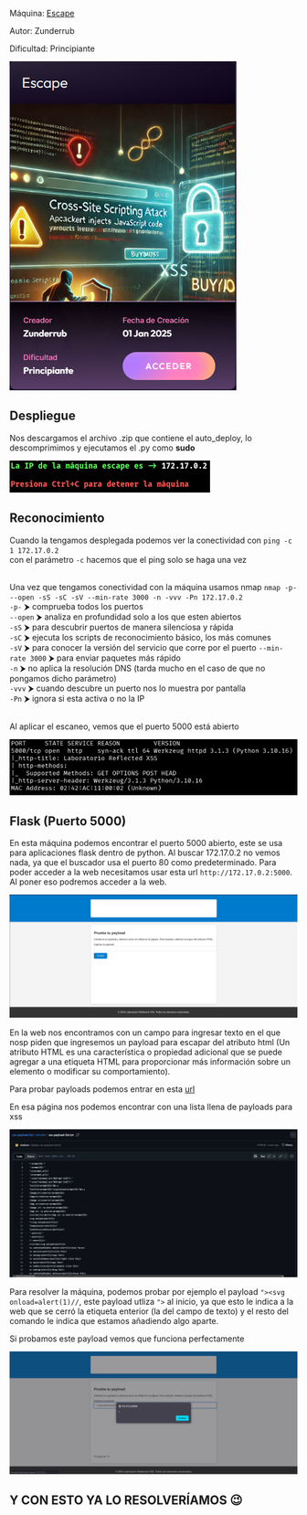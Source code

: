 Máquina: [Escape](https://bugbountylabs.com/)

Autor: Zunderrub

Dificultad: Principiante

![image](images/escape.PNG)

## Despliegue

Nos descargamos el archivo .zip que contiene el auto_deploy, lo descomprimimos y ejecutamos el .py como **sudo**

![image](images/despliegue.PNG)


## Reconocimiento

Cuando la tengamos desplegada podemos ver la conectividad con ```ping -c 1 172.17.0.2``` 
<br>
con el parámetro `-c` hacemos que el ping solo se haga una vez<br>
<br>


Una vez que tengamos conectividad con la máquina usamos nmap ```nmap -p- --open -sS -sC -sV --min-rate 3000 -n -vvv -Pn 172.17.0.2``` <br>
`-p-` ⮞ comprueba todos los puertos <br>
`--open` ⮞ analiza en profundidad solo a los que esten abiertos <br>
`-sS` ⮞ para descubrir puertos de manera silenciosa y rápida <br> 
`-sC` ⮞ ejecuta los scripts de reconocimiento básico, los más comunes <br> 
`-sV` ⮞ para conocer la versión del servicio que corre por el puerto
`--min-rate 3000` ⮞ para enviar paquetes más rápido <br> 
`-n` ⮞ no aplica la resolución DNS (tarda mucho en el caso de que no pongamos dicho parámetro)<br> 
`-vvv` ⮞ cuando descubre un puerto nos lo muestra por pantalla <br> 
`-Pn` ⮞ ignora si esta activa o no la IP<br> 
<br>

Al aplicar el escaneo, vemos que el puerto 5000 está abierto
<br>

![image](images/nmap.PNG)
<br>

## Flask (Puerto 5000)

En esta máquina podemos encontrar el puerto 5000 abierto, este se usa para aplicaciones flask dentro de python. Al buscar 172.17.0.2 no vemos nada, ya que el buscador usa el puerto 80 como predeterminado. Para poder acceder a la web necesitamos usar esta url `http://172.17.0.2:5000`. Al poner eso podremos acceder a la web.

![image](images/inicio.PNG)


En la web nos encontramos con un campo para ingresar texto en el que nosp piden que ingresemos un payload para escapar del atributo html (Un atributo HTML es una característica o propiedad adicional que se puede agregar a una etiqueta HTML para proporcionar más información sobre un elemento o modificar su comportamiento).


Para probar payloads podemos entrar en esta [url](https://github.com/payloadbox/xss-payload-list/blob/master/Intruder/xss-payload-list.txt)

En esa página nos podemos encontrar con una lista llena de payloads para xss

![image](images/payloads.PNG)


Para resolver la máquina, podemos probar por ejemplo el payload `"><svg onload=alert(1)//`, este payload utliza `">` al inicio, ya que esto le indica a la web que se cerró la etiqueta enterior (la del campo de texto) y el resto del comando le indica que estamos añadiendo algo aparte.

Si probamos este payload vemos que funciona perfectamente

![image](images/final.PNG)


## Y CON ESTO YA LO RESOLVERÍAMOS 😉
